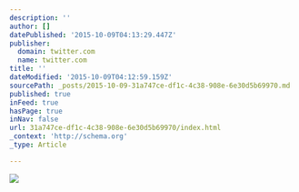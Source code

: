 ```yaml
---
description: ''
author: []
datePublished: '2015-10-09T04:13:29.447Z'
publisher:
  domain: twitter.com
  name: twitter.com
title: ''
dateModified: '2015-10-09T04:12:59.159Z'
sourcePath: _posts/2015-10-09-31a747ce-df1c-4c38-908e-6e30d5b69970.md
published: true
inFeed: true
hasPage: true
inNav: false
url: 31a747ce-df1c-4c38-908e-6e30d5b69970/index.html
_context: 'http://schema.org'
_type: Article

---
```

![](https://pbs.twimg.com/profile_images/455791950881243136/YPLdOmUK_400x400.jpeg)